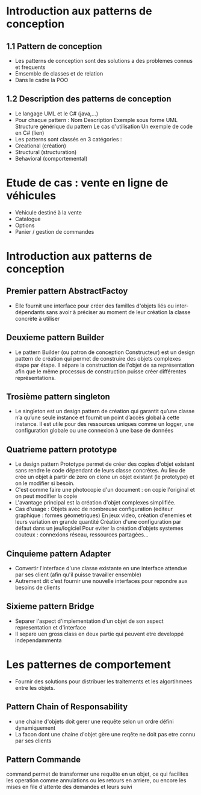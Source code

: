 # Introduction aux patterns de conception #

## 1.1 Pattern de conception ##

- Les patterns de conception sont des solutions a des problemes connus et frequents
- Emsemble de classes et de relation
- Dans le cadre la POO

## 1.2 Description des patterns de conception ##

- Le langage UML et le C# (java,...)
- Pour chaque pattern :
    Nom
    Description
    Exemple sous forme UML
    Structure générique du pattern
    Le cas d'utilisation
    Un exemple de code en C#
    (lien)
- Les patterns sont classés en 3 catégories :
- Creational (création)
- Structural (structuration)
- Behavioral (comportemental)

# Etude de cas : vente en ligne de véhicules #

- Vehicule destiné à la vente
- Catalogue
- Options
- Panier / gestion de commandes

# Introduction aux patterns de conception #

## Premier pattern AbstractFactoy ##

- Elle fournit une interface pour créer des familles d'objets liés ou inter-dépendants sans avoir à préciser au moment de leur création la classe concrète à utiliser

## Deuxieme pattern Builder ##

- Le pattern Builder (ou patron de conception Constructeur) est un design pattern de création qui permet de construire des objets complexes étape par étape. Il sépare la construction de l'objet de sa représentation afin que le même processus de construction puisse créer différentes représentations.

## Trosième pattern singleton ##

- Le singleton est un design pattern de création qui garantit qu’une classe n’a qu’une seule instance et fournit un point d’accès global à cette instance. Il est utile pour des ressources uniques comme un logger, une configuration globale ou une connexion à une base de données

## Quatrieme pattern prototype ##

- Le design pattern Prototype permet de créer des copies d'objet existant sans rendre le code dépendant de leurs classe concrètes. Au lieu de crée un objet à partir de zero on clone un objet existant (le prototype) et on le modifier si besoin.
- C'est comme faire une photocopie d'un document : on copie l'original et on peut modifier la copie 
- L'avantage principal est la création d'objet complexes simplifiée.
- Cas d'usage :
    Objets avec de nombreuse configuration (editeur graphique : formes géometriques)
    En jeux video, création d'enemies et leurs variation en grande quantité
    Création d'une configuration par défaut dans un jeu/logiciel
    Pour eviter la création d'objets systemes couteux : connexions réseau, ressources partagées...

## Cinquieme pattern Adapter ##

- Convertir l'interface d'une classe existante en une interface attendue par ses client (afin qu'il puisse travailler ensemble)
- Autrement dit c'est fournir une nouvelle interfaces pour repondre aux besoins de clients

## Sixieme pattern Bridge ##

- Separer l'aspect d'implementation d'un objet de son aspect representation et d'interface
- Il separe uen gross class en deux partie qui peuvent etre developpé independammenta

# Les patternes de comportement #

- Fournir des solutions pour distribuer les traitements et les algortihmees entre les objets.

## Pattern Chain of Responsability ##

- une chaine d'objets doit gerer une requête selon un ordre défini dynamiquement
- La facon dont une chaine d'objet gère une reqête ne doit pas etre connu par ses clients

## Pattern Commande ##
command permet de transformer une requête en un objet, ce qui facilites les operation comme annulations ou les retours en arriere, ou encore les mises en file d'attente des demandes et leurs suivi